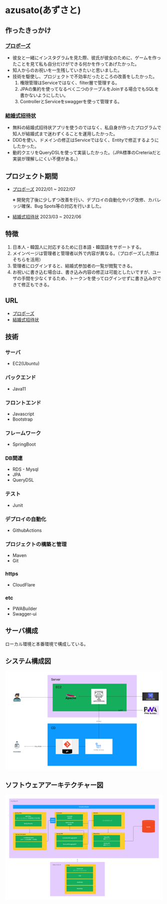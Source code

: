 # azusato(あずさと)

## 作ったきっかけ

### [プロポーズ](https://azusato.com/)
+ 彼女と一緒にインスタグラムを見た際、彼氏が彼女のために、ゲームを作ったことを見て私も自分だけができる何かを作ってあげたかった。
+ 知人からのお祝いを一生残していきたいと思いました。
+ 技術を駆使し、プロジェクトで不効率だったところの改善をしたかった。
  1. 権限管理はServiceではなく、filter層で管理する。
  2. JPAの集約を使ってなるべく二つのテーブルをJoinする場合でもSQLを書かないようにしたい。
  3. ControllerとServiceをswaggerを使って管理する。

### [結婚式招待状](https://azusato.com/wedding/invitation)   
+ 無料の結婚式招待状アプリを使うのではなく、私自身が作ったプログラムで知人が結婚式まで迷わずくることを運用したかった。
+ DDDを使い、ドメインの修正はServiceではなく、Entityで修正するようにしたかった。
+ 動的クエリをQueryDSLを使って実装したかった。（JPA標準のCreteriaだと実装が理解しにくい不便がある。）

## プロジェクト期間

+ [プロポーズ](https://azusato.com/) 2022/01 ~ 2022/07
  
     ※ 開発完了後に少しずつ改善を行い、デプロイの自動化やバグ改修、カバレッジ確保、Bug Spots等の対応を行いました。
+ [結婚式招待状](https://azusato.com/wedding/invitation)   2023/03 ~ 2022/06


## 特徴

1. 日本人・韓国人に対応するために日本語・韓国語をサポートする。
2. メインページは管理者と管理者以外で内容が異なる。（プロポーズした際はそちらを活用）
3. 管理者にログインすると、結婚式参加者の一覧が閲覧できる。
4. お祝いに書き込む場合は、書き込み内容の修正は可能としたいですが、ユーザの手間を少なくするため、トークンを使ってログインせずに書き込みができて修正もできる。

## URL
+ [プロポーズ](https://azusato.com/)
+ [結婚式招待状](https://azusato.com/wedding/invitation)   



## 技術
### サーバ
+ EC2(Ubuntu)
### バックエンド
+ Java11
### フロントエンド
+ Javascript
+ Bootstrap
### フレームワーク
+ SpringBoot
### DB関連
+ RDS - Mysql
+ JPA
+ QueryDSL
### テスト
+ Junit
### デプロイの自動化
+ GithubActions
### プロジェクトの構築と管理
+ Maven
+ Git
### https
+ CloudFlare
### etc
+ PWABuilder
+ Swagger-ui

## サーバ構成
ローカル環境と本番環境で構成している。

## システム構成図
![あずさと - 構成図.jpg](./readme/azusato_server_img.jpg)
## ソフトウェアアーキテクチャー図
![あずさと - ソフトウェアアーキテクチャー図.jpg](./readme/azusato_software_architecture_img.jpg)



